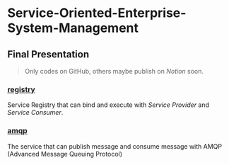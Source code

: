 # Service-Oriented-Enterprise-System-Management

## Final Presentation

> Only codes on GitHub, others maybe publish on _Notion_ soon.

### [registry](registry)

Service Registry that can bind and execute with _Service Provider_ and _Service Consumer_.

### [amqp](amqp)

The service that can publish message and consume message with AMQP (Advanced Message Queuing Protocol)
